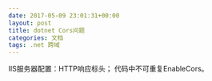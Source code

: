 ```yaml
---
date: 2017-05-09 23:01:31+00:00
layout: post
title: dotnet Cors问题
categories: 文档
tags: .net 跨域
---
```


IIS服务器配置：HTTP响应标头；
代码中不可重复EnableCors。
